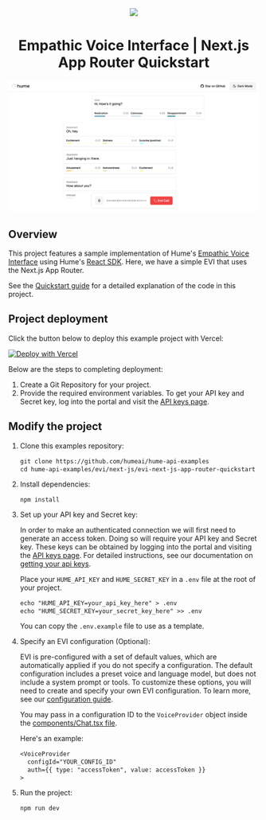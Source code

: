 <div align="center">
  <img src="https://storage.googleapis.com/hume-public-logos/hume/hume-banner.png">
  <h1>Empathic Voice Interface | Next.js App Router Quickstart</h1>
</div>

![preview.png](preview.png)

## Overview

This project features a sample implementation of Hume's [Empathic Voice Interface](https://dev.hume.ai/docs/empathic-voice-interface-evi/overview) using Hume's [React SDK](https://github.com/HumeAI/empathic-voice-api-js/tree/main/packages/react). Here, we have a simple EVI that uses the Next.js App Router.

See the [Quickstart guide](https://dev.hume.ai/docs/empathic-voice-interface-evi/quickstart/nextjs) for a detailed explanation of the code in this project.

## Project deployment

Click the button below to deploy this example project with Vercel:

[![Deploy with Vercel](https://vercel.com/button)](https://vercel.com/new/clone?repository-url=https%3A%2F%2Fgithub.com%2Fhumeai%2Fhume-evi-next-js-starter&env=HUME_API_KEY,HUME_CLIENT_SECRET)

Below are the steps to completing deployment:

1. Create a Git Repository for your project.
2. Provide the required environment variables. To get your API key and Secret key, log into the portal and visit the [API keys page](https://platform.hume.ai/settings/keys).

## Modify the project 

1. Clone this examples repository:

    ```shell
    git clone https://github.com/humeai/hume-api-examples
    cd hume-api-examples/evi/next-js/evi-next-js-app-router-quickstart
    ```

2. Install dependencies:
    ```shell
    npm install
    ```

3. Set up your API key and Secret key:

    In order to make an authenticated connection we will first need to generate an access token. Doing so will require your API key and Secret key. These keys can be obtained by logging into the portal and visiting the [API keys page](https://platform.hume.ai/settings/keys). For detailed instructions, see our documentation on [getting your api keys](https://dev.hume.ai/docs/introduction/api-key).
  
    Place your `HUME_API_KEY` and `HUME_SECRET_KEY` in a `.env` file at the root of your project.

    ```shell
    echo "HUME_API_KEY=your_api_key_here" > .env
    echo "HUME_SECRET_KEY=your_secret_key_here" >> .env
    ```

    You can copy the `.env.example` file to use as a template.

4. Specify an EVI configuration (Optional):

   EVI is pre-configured with a set of default values, which are automatically applied if you do not specify a configuration. The default configuration includes a preset voice and language model, but does not include a system prompt or tools. To customize these options, you will need to create and specify your own EVI configuration. To learn more, see our [configuration guide](https://dev.hume.ai/docs/empathic-voice-interface-evi/configuration/build-a-configuration).
  
    You may pass in a configuration ID to the `VoiceProvider` object inside the [components/Chat.tsx file](https://github.com/HumeAI/hume-api-examples/blob/main/evi-next-js-app-router/components/Chat.tsx).

      Here's an example:
      ```tsx
      <VoiceProvider
        configId="YOUR_CONFIG_ID"
        auth={{ type: "accessToken", value: accessToken }}
      >
      ```

5. Run the project:
    ```shell
    npm run dev
    ```

